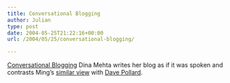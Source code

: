 ```yaml
---
title: Conversational Blogging
author: Julian
type: post
date: 2004-05-25T21:22:16+00:00
url: /2004/05/25/conversational-blogging/

---
```

[Conversational Blogging][1] Dina Mehta writes her blog as if it was spoken and contrasts Ming&#8217;s [similar view][2] with [Dave Pollard][3].

 [1]: http://radio.weblogs.com/0121664/2004/05/18.html#a432
 [2]: http://ming.tv/flemming2.php/__show_article/_a000010-001253/
 [3]: http://blogs.salon.com/0002007/2004/05/03.html#a719